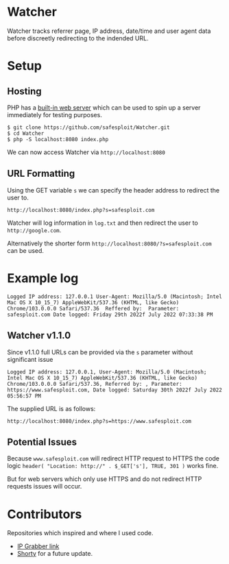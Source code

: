 # Watcher

Watcher tracks referrer page, IP address, date/time and user agent data before discreetly redirecting to the indended URL.

<p align="center">
  <!--
  <img width="527" alt="Watcher-Banner" src="https://user-images.githubusercontent.com/10171446/181995197-22277864-c5bf-4b1f-b35e-420d0c0e4e37.png">
  -->

</p>

# Setup

## Hosting

PHP has a [built-in web server](https://www.php.net/manual/en/features.commandline.webserver.php) which can be used to spin up a server immediately for testing purposes.

    $ git clone https://github.com/safesploit/Watcher.git
    $ cd Watcher
    $ php -S localhost:8080 index.php
    
We can now access Watcher via `http://localhost:8080`
    
## URL Formatting

Using the GET variable `s` we can specify the header address to redirect the user to.

    http://localhost:8080/index.php?s=safesploit.com
    
Watcher will log information in `log.txt` and then redirect the user to `http://google.com`.

Alternatively the shorter form `http://localhost:8080/?s=safesploit.com` can be used.

# Example log

`Logged IP address: 127.0.0.1 User-Agent: Mozilla/5.0 (Macintosh; Intel Mac OS X 10_15_7) AppleWebKit/537.36 (KHTML, like Gecko) Chrome/103.0.0.0 Safari/537.36  Reffered by:  Parameter: safesploit.com Date logged: Friday 29th 2022f July 2022 07:33:38 PM`

## Watcher v1.1.0 
Since v1.1.0 full URLs can be provided via the `s` parameter without significant issue

`Logged IP address: 127.0.0.1, User-Agent: Mozilla/5.0 (Macintosh; Intel Mac OS X 10_15_7) AppleWebKit/537.36 (KHTML, like Gecko) Chrome/103.0.0.0 Safari/537.36, Referred by: , Parameter: https://www.safesploit.com, Date logged: Saturday 30th 2022f July 2022 05:56:57 PM`

The supplied URL is as follows:

    http://localhost:8080/index.php?s=https://www.safesploit.com


## Potential Issues
Because `www.safesploit.com` will redirect HTTP request to HTTPS the code logic `header( "Location: http://" . $_GET['s'], TRUE, 301 )` works fine.

But for web servers which only use HTTPS and do not redirect HTTP requests issues will occur.

# Contributors

Repositories which inspired and where I used code. 

  - [IP Grabber link](https://github.com/ispeakcomputer/php_visitor_tracking_script)
  - [Shorty](https://github.com/mikecao/shorty) for a future update.
  

